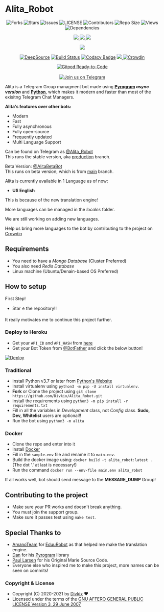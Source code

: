 # Alita_Robot

<p align='center'>
  <img src="https://img.shields.io/github/forks/Divkix/Alita_Robot?style=flat-square" alt="Forks">
  <img src="https://img.shields.io/github/stars/Divkix/Alita_Robot?style=flat-square" alt="Stars">
  <img src="https://img.shields.io/github/issues/Divkix/Alita_Robot?style=flat-square" alt="Issues">
  <img src="https://img.shields.io/github/license/Divkix/Alita_Robot?style=flat-square" alt="LICENSE">
  <img src="https://img.shields.io/github/contributors/Divkix/Alita_Robot?style=flat-square" alt="Contributors">
  <img src="https://img.shields.io/github/repo-size/Divkix/Alita_Robot?style=flat-square" alt="Repo Size">
  <img src="https://hits.seeyoufarm.com/api/count/incr/badge.svg?url=https://github.com/Divkix/Alita_Robot&amp;title=Profile%20Views" alt="Views">
  <img src="https://img.shields.io/librariesio/github/Divkix/Alita_Robot?style=flat-square" alt="Dependencies">
</p>

<p align='center'>
  <a href="https://www.python.org/" alt="made-with-python"> <img src="https://img.shields.io/badge/Made%20with-Python-1f425f.svg?style=flat-square&logo=python&color=blue" /> </a>
  <a href="https://github.com/Divkix/Alita_Robot" alt="Docker!"> <img src="https://aleen42.github.io/badges/src/docker.svg" /> </a>
  <a href="https://github.com/Divkix/Alita_Robot/graphs/commit-activity" alt="Maintenance"> <img src="https://img.shields.io/badge/Maintained%3F-yes-green.svg?style=flat-square" /> </a>
</p>

<p align='center'>
  <img src="https://img.shields.io/github/commit-activity/m/divkix/alita_robot?style=flat-square" />
</p>

<p align='center'>
  <a href="https://deepsource.io/gh/Divkix/Alita_Robot/?ref=repository-badge"><img src="https://static.deepsource.io/deepsource-badge-light-mini.svg" alt="DeepSource"></a>
  <a href="https://travis-ci.com/Divkix/Alita_Robot"><img src="https://img.shields.io/travis/com/Divkix/Alita_Robot/main?style=flat-square&logo=travis" alt="Build Status"></a>
  <a href="https://app.codacy.com/gh/Divkix/Alita_Robot?utm_source=github.com&amp;utm_medium=referral&amp;utm_content=Divkix/Alita_Robot&amp;utm_campaign=Badge_Grade_Settings"><img src="https://api.codacy.com/project/badge/Grade/4ed13d169d5246c983bfcbfa813b6194" alt="Codacy Badge"></a>
  <a href="https://makeapullrequest.com" alt="PRs Welcome"> <img src="https://img.shields.io/badge/PRs-welcome-brightgreen.svg?style=flat-square" /> </a>
  <a href="https://crowdin.com/project/alita_robot"><img src="https://badges.crowdin.net/alita_robot/localized.svg" alt="Crowdin"></a>
</p>

<p align='center'>
  <a href="https://gitpod.io/#https://github.com/Divkix/Alita_Robot/tree/main"><img src="https://gitpod.io/button/open-in-gitpod.svg" alt="Gitpod Ready-to-Code"></a></br></br>
  <a href="https://t.me/DivideProjects"><img src="https://img.shields.io/badge/Telegram-2CA5E0?style=for-the-badge&amp;logo=telegram&amp;logoColor=white" alt="Join us on Telegram"></a>
</p>


Alita is a Telegram Group managment bot made using **[Pyrogram](https://github.com/pyrogram/pyrogram) _async version_** and **[Python](https://python.org)**, which makes it modern and faster than most of the exisitng Telegram Chat Managers.

**Alita's features over other bots:**
- Modern
- Fast
- Fully asynchronous
- Fully open-source
- Frequently updated
- Multi Language Support

Can be found on Telegram as [@Alita_Robot](https://t.me/Alita_Robot)</br>
This runs the stable version, aka [production](https://github.com/Divkix/Alita_Robot/tree/production) branch.

Beta Version: [@AlitaBetaBot](https://t.me/AlitaBetaBot)</br>
This runs on beta version, which is from [main](https://github.com/Divkix/Alita_Robot/tree/main) branch.

Alita is currently available in 1 Language as of now:
- **US English**

This is because of the new translation engine!

More languages can be managed in the _locales_ folder.

We are still working on adding new languages.

Help us bring more languages to the bot by contributing to the project on [Crowdin](https://crowdin.com/project/alitarobot)

## Requirements
- You need to have a *Mongo Database* (Cluster Preferred)
- You also need *Redis Database*
- Linux machine (Ubuntu/Denain-based OS Preferred)


## How to setup

First Step!
- Star **⭐** the repository!!

It really motivates me to continue this project further.

### Deploy to Heroku
- Get your `API_ID` and `API_HASH` from [here](https://my.telegram.org/)
- Get your Bot Token from [@BotFather](https://t.me/BotFather)
and click the below button!  <br />

[![Deploy](https://www.herokucdn.com/deploy/button.svg)](https://heroku.com/deploy?template=https://github.com/Divkix/Alita_Robot)

### Traditional

- Install Python v3.7 or later from [Python's Website](https://python.org)
- Install virtualenv using `python3 -m pip -U install virtualenv`.
- **Fork** or Clone the project using `git clone https://github.com/Divkix/Alita_Robot.git`
- Install the requirements using `python3 -m pip install -r requirements.txt`
- Fill in all the variables in *Development* class, not *Config* class. **Sudo, Dev, Whitelist** users are optional!!
- Run the bot using `python3 -m alita`

### Docker

- Clone the repo and enter into it
- Install [Docker](https://www.docker.com/)
- Fill in the `sample.env` file and rename it to `main.env`.
- Build the docker image using: `docker build -t alita_robot:latest .` (The dot '.' at last is necessary!)
- Run the command `docker run --env-file main.env alita_robot`


If all works well, bot should send message to the **MESSAGE_DUMP** Group!


## Contributing to the project

- Make sure your PR works and doesn't break anything.
- You must join the support group.
- Make sure it passes test using `make test`.


## Special Thanks to
- [AmanoTeam](https://github.com/AmanoTeam/) for [EduuRobot](https://github.com/AmanoTeam/EduuRobot/tree/rewrite) as that helped me make the translation engine.
- [Dan](https://github.com/delivrance) for his [Pyrogram](https://github.com/pyrogram/pyrogram) library
- [Paul Larsen](https://github.com/PaulSonOfLars) for his Original Marie Source Code.
- Everyone else who inspired me to make this project, more names can be seen on commits!


### Copyright & License

* Copyright (C) 2020-2021 by [Divkix](https://github.com/Divkix) ❤️️
* Licensed under the terms of the [GNU AFFERO GENERAL PUBLIC LICENSE Version 3, 29 June 2007](https://github.com/Divkix/Alita_Robot/blob/master/LICENSE)

